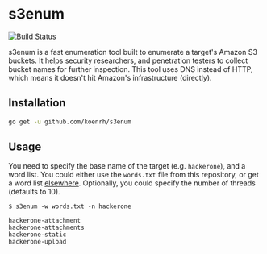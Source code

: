# s3enum

[![Build Status](https://travis-ci.com/koenrh/s3enum.svg?branch=master)](https://travis-ci.com/koenrh/s3enum)

s3enum is a fast enumeration tool built to enumerate a target's Amazon S3 buckets.
It helps security researchers, and penetration testers to collect bucket names
for further inspection. This tool uses DNS instead of HTTP, which means it doesn't
hit Amazon's infrastructure (directly).

## Installation

```bash
go get -u github.com/koenrh/s3enum
```

## Usage

You need to specify the base name of the target (e.g. `hackerone`), and a word list.
You could either use the `words.txt` file from this repository, or get a word list
[elsewhere](https://github.com/bitquark/dnspop/tree/master/results). Optionally,
you could specify the number of threads (defaults to 10).

```
$ s3enum -w words.txt -n hackerone

hackerone-attachment
hackerone-attachments
hackerone-static
hackerone-upload
```
